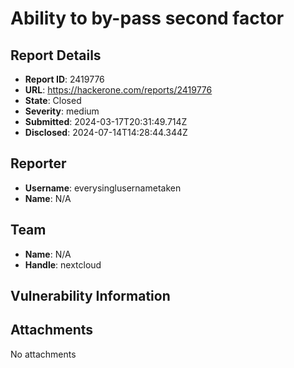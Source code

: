 # Ability to by-pass second factor 

## Report Details
- **Report ID**: 2419776
- **URL**: https://hackerone.com/reports/2419776
- **State**: Closed
- **Severity**: medium
- **Submitted**: 2024-03-17T20:31:49.714Z
- **Disclosed**: 2024-07-14T14:28:44.344Z

## Reporter
- **Username**: everysinglusernametaken
- **Name**: N/A

## Team
- **Name**: N/A
- **Handle**: nextcloud

## Vulnerability Information


## Attachments
No attachments
